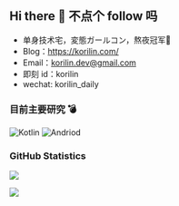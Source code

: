## Hi there 👋 不点个 follow 吗

- 单身技术宅，変態ガールコン，熬夜冠军🌛
- Blog：<https://korilin.com/>
- Email：korilin.dev@gmail.com
- 即刻 id：korilin
- wechat: korilin_daily

### 目前主要研究 💣

![Kotlin](https://img.shields.io/badge/-Kotlin-0095D5?style=flat-square&logo=Kotlin&logoColor=fff)
![Andriod](https://img.shields.io/badge/-Android-3DDC84?style=flat-square&logo=Android&logoColor=fff)

### GitHub Statistics

[![](https://github-readme-stats.vercel.app/api?username=korilin&show_icons=true&hide_title=false&line_height=30&theme=city_lights)](https://github.com/anuraghazra/github-readme-stats)

[![](https://github-readme-stats.vercel.app/api/top-langs/?username=korilin&theme=city_lights&layout=compact&card_width=450&langs_count=10&hide=html,css)](https://github.com/anuraghazra/github-readme-stats)
